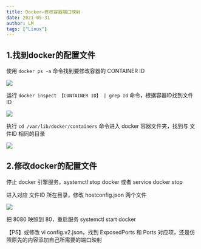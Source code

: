 ```yaml
---
title: Docker—修改容器端口映射
date: 2021-05-31
author: LM
tags: ["Linux"]
---
```


## 1.找到docker的配置文件

使用 `docker ps -a` 命令找到要修改容器的 CONTAINER ID

![](https://gitee.com/LM-J/drawingbed/raw/master/img/202205050954001.png)

运行 `docker inspect 【CONTAINER ID】 | grep Id` 命令，根据容器ID找到文件ID

![](https://gitee.com/LM-J/drawingbed/raw/master/img/202205050954517.png)

执行 `cd /var/lib/docker/containers` 命令进入 docker 容器文件夹，找到与 文件ID 相同的目录

![](https://gitee.com/LM-J/drawingbed/raw/master/img/202205050954626.png)

## 2.修改docker的配置文件

停止 docker 引擎服务，systemctl stop docker 或者 service docker stop

进入对应 文件ID 所在目录，修改 hostconfig.json 两个文件

![](https://gitee.com/LM-J/drawingbed/raw/master/img/202205050954685.png)

把 8080 映照到 80，重启服务 systemctl start docker 

【PS】或修改 vi config.v2.json，找到 ExposedPorts 和 Ports 对应项，还是仿照原先的内容添加自己所需要的端口映射 